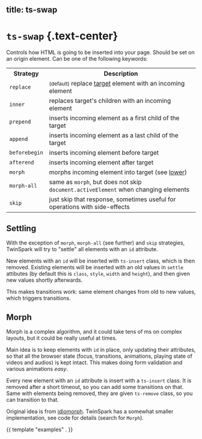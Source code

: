 title: ts-swap
----

# `ts-swap` {.text-center}

Controls how HTML is going to be inserted into your page. Should be set on an
origin element. Can be one of the following keywords:

<table class="table">
<tr><th>Strategy</th> <th>Description</th></tr>

<tr><td><code>replace</code></td>     <td><small>(default)</small> replace <a href="../ts-target/">target</a> element with an incoming element</td></tr>
<tr><td><code>inner</code></td>       <td>replaces target's children with an incoming element</td></tr>
<tr><td><code>prepend</code></td>     <td>inserts incoming element as a first child of the target</td></tr>
<tr><td><code>append</code></td>      <td>inserts incoming element as a last child of the target</td></tr>
<tr><td><code>beforebegin</code></td> <td>inserts incoming element before target</td></tr>
<tr><td><code>afterend</code></td>    <td>inserts incoming element after target</td></tr>
<tr><td><code>morph</code></td>       <td>morphs incoming element into target (see <a href="#morph">lower</a>)</td></tr>
<tr><td><code>morph-all</code></td>   <td>same as <code>morph</code>, but does not skip <code>document.activeElement</code> when changing elements</td></tr>
<tr><td><code>skip</code></td>        <td>just skip that response, sometimes useful for operations with side-effects</td></tr>

</table>

## Settling

With the exception of `morph`, `morph-all` (see further) and `skip` strategies,
TwinSpark will try to "settle" all elements with an `id` attribute.

New elements with an `id` will be inserted with `ts-insert` class, which is then
removed. Existing elements will be inserted with an old values in `settle`
attibutes (by default this is `class`, `style`, `width` and `height`), and then
given new values shortly afterwards.

This makes transitions work: same element changes from old to new values, which
triggers transitions.

## Morph

Morph is a complex algorithm, and it could take tens of ms on complex layouts,
but it could be really useful at times.

Main idea is to keep elements with `id` in place, only updating their
attributes, so that all the browser state (focus, transitions, animations,
playing state of videos and audios) is kept intact. This makes doing form
validation and various animations _easy_.

Every new element with an `id` attribute is insert with a `ts-insert` class. It
is removed after a short timeout, so you can add some transitions on that. Same
with elements being removed, they are given `ts-remove` class, so you can
transition to that.

Original idea is from [idiomorph](https://github.com/bigskysoftware/idiomorph).
TwinSpark has a somewhat smaller implementation, see code for details (search
for `Morph`).

{{ template "examples" . }}
